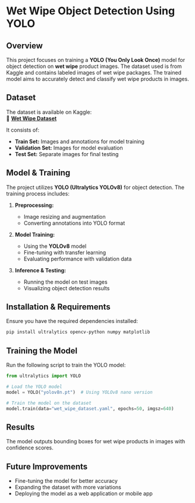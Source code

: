 # Wet Wipe Object Detection Using YOLO  

## Overview  
This project focuses on training a **YOLO (You Only Look Once)** model for object detection on **wet wipe** product images. The dataset used is from Kaggle and contains labeled images of wet wipe packages. The trained model aims to accurately detect and classify wet wipe products in images.  

## Dataset  
The dataset is available on Kaggle:  
🔗 **[Wet Wipe Dataset](https://www.kaggle.com/datasets/erhanbaran/wet-wipe)**  

It consists of:  
- **Train Set:** Images and annotations for model training  
- **Validation Set:** Images for model evaluation  
- **Test Set:** Separate images for final testing  

## Model & Training  
The project utilizes **YOLO (Ultralytics YOLOv8)** for object detection. The training process includes:  
1. **Preprocessing:**  
   - Image resizing and augmentation  
   - Converting annotations into YOLO format  

2. **Model Training:**  
   - Using the **YOLOv8** model  
   - Fine-tuning with transfer learning  
   - Evaluating performance with validation data  

3. **Inference & Testing:**  
   - Running the model on test images  
   - Visualizing object detection results  

## Installation & Requirements  
Ensure you have the required dependencies installed:  
```bash
pip install ultralytics opencv-python numpy matplotlib
```

## Training the Model  
Run the following script to train the YOLO model:  
```python
from ultralytics import YOLO

# Load the YOLO model
model = YOLO("yolov8n.pt")  # Using YOLOv8 nano version

# Train the model on the dataset
model.train(data="wet_wipe_dataset.yaml", epochs=50, imgsz=640)
```

## Results  
The model outputs bounding boxes for wet wipe products in images with confidence scores.  

## Future Improvements  
- Fine-tuning the model for better accuracy  
- Expanding the dataset with more variations  
- Deploying the model as a web application or mobile app  
